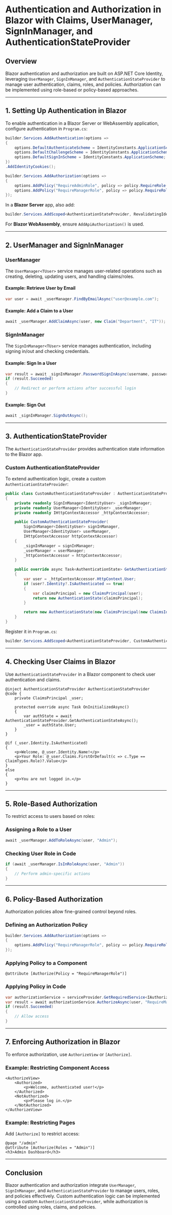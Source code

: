 # Authentication and Authorization in Blazor with Claims, UserManager, SignInManager, and AuthenticationStateProvider

## Overview
Blazor authentication and authorization are built on ASP.NET Core Identity, leveraging `UserManager`, `SignInManager`, and `AuthenticationStateProvider` to manage user authentication, claims, roles, and policies. Authorization can be implemented using role-based or policy-based approaches.

---

## 1. Setting Up Authentication in Blazor
To enable authentication in a Blazor Server or WebAssembly application, configure authentication in `Program.cs`:

```csharp
builder.Services.AddAuthentication(options =>
{
    options.DefaultAuthenticateScheme = IdentityConstants.ApplicationScheme;
    options.DefaultChallengeScheme = IdentityConstants.ApplicationScheme;
    options.DefaultSignInScheme = IdentityConstants.ApplicationScheme;
})
.AddIdentityCookies();

builder.Services.AddAuthorization(options =>
{
    options.AddPolicy("RequireAdminRole", policy => policy.RequireRole("Admin"));
    options.AddPolicy("RequireManagerRole", policy => policy.RequireRole("Manager"));
});
```

In a **Blazor Server** app, also add:
```csharp
builder.Services.AddScoped<AuthenticationStateProvider, RevalidatingIdentityAuthenticationStateProvider<IdentityUser>>();
```

For **Blazor WebAssembly**, ensure `AddApiAuthorization()` is used.

---

## 2. UserManager and SignInManager
### UserManager
The `UserManager<TUser>` service manages user-related operations such as creating, deleting, updating users, and handling claims/roles.

#### Example: Retrieve User by Email
```csharp
var user = await _userManager.FindByEmailAsync("user@example.com");
```

#### Example: Add a Claim to a User
```csharp
await _userManager.AddClaimAsync(user, new Claim("Department", "IT"));
```

### SignInManager
The `SignInManager<TUser>` service manages authentication, including signing in/out and checking credentials.

#### Example: Sign In a User
```csharp
var result = await _signInManager.PasswordSignInAsync(username, password, isPersistent: false, lockoutOnFailure: false);
if (result.Succeeded)
{
    // Redirect or perform actions after successful login
}
```

#### Example: Sign Out
```csharp
await _signInManager.SignOutAsync();
```

---

## 3. AuthenticationStateProvider
The `AuthenticationStateProvider` provides authentication state information to the Blazor app.

### Custom AuthenticationStateProvider
To extend authentication logic, create a custom `AuthenticationStateProvider`:

```csharp
public class CustomAuthenticationStateProvider : AuthenticationStateProvider
{
    private readonly SignInManager<IdentityUser> _signInManager;
    private readonly UserManager<IdentityUser> _userManager;
    private readonly IHttpContextAccessor _httpContextAccessor;

    public CustomAuthenticationStateProvider(
        SignInManager<IdentityUser> signInManager,
        UserManager<IdentityUser> userManager,
        IHttpContextAccessor httpContextAccessor)
    {
        _signInManager = signInManager;
        _userManager = userManager;
        _httpContextAccessor = httpContextAccessor;
    }

    public override async Task<AuthenticationState> GetAuthenticationStateAsync()
    {
        var user = _httpContextAccessor.HttpContext.User;
        if (user?.Identity?.IsAuthenticated == true)
        {
            var claimsPrincipal = new ClaimsPrincipal(user);
            return new AuthenticationState(claimsPrincipal);
        }

        return new AuthenticationState(new ClaimsPrincipal(new ClaimsIdentity()));
    }
}
```

Register it in `Program.cs`:
```csharp
builder.Services.AddScoped<AuthenticationStateProvider, CustomAuthenticationStateProvider>();
```

---

## 4. Checking User Claims in Blazor
Use `AuthenticationStateProvider` in a Blazor component to check user authentication and claims.

```razor
@inject AuthenticationStateProvider AuthenticationStateProvider
@code {
    private ClaimsPrincipal _user;

    protected override async Task OnInitializedAsync()
    {
        var authState = await AuthenticationStateProvider.GetAuthenticationStateAsync();
        _user = authState.User;
    }
}

@if (_user.Identity.IsAuthenticated)
{
    <p>Welcome, @_user.Identity.Name!</p>
    <p>Your Role: @_user.Claims.FirstOrDefault(c => c.Type == ClaimTypes.Role)?.Value</p>
}
else
{
    <p>You are not logged in.</p>
}
```

---

## 5. Role-Based Authorization
To restrict access to users based on roles:

### Assigning a Role to a User
```csharp
await _userManager.AddToRoleAsync(user, "Admin");
```

### Checking User Role in Code
```csharp
if (await _userManager.IsInRoleAsync(user, "Admin"))
{
    // Perform admin-specific actions
}
```

---

## 6. Policy-Based Authorization
Authorization policies allow fine-grained control beyond roles.

### Defining an Authorization Policy
```csharp
builder.Services.AddAuthorization(options =>
{
    options.AddPolicy("RequireManagerRole", policy => policy.RequireRole("Manager"));
});
```

### Applying Policy to a Component
```razor
@attribute [Authorize(Policy = "RequireManagerRole")]
```

### Applying Policy in Code
```csharp
var authorizationService = serviceProvider.GetRequiredService<IAuthorizationService>();
var result = await authorizationService.AuthorizeAsync(user, "RequireManagerRole");
if (result.Succeeded)
{
    // Allow access
}
```

---

## 7. Enforcing Authorization in Blazor
To enforce authorization, use `AuthorizeView` or `[Authorize]`.

### Example: Restricting Component Access
```razor
<AuthorizeView>
    <Authorized>
        <p>Welcome, authenticated user!</p>
    </Authorized>
    <NotAuthorized>
        <p>Please log in.</p>
    </NotAuthorized>
</AuthorizeView>
```

### Example: Restricting Pages
Add `[Authorize]` to restrict access:
```razor
@page "/admin"
@attribute [Authorize(Roles = "Admin")]
<h3>Admin Dashboard</h3>
```

---

## Conclusion
Blazor authentication and authorization integrate `UserManager`, `SignInManager`, and `AuthenticationStateProvider` to manage users, roles, and policies effectively. Custom authentication logic can be implemented using a custom `AuthenticationStateProvider`, while authorization is controlled using roles, claims, and policies.
